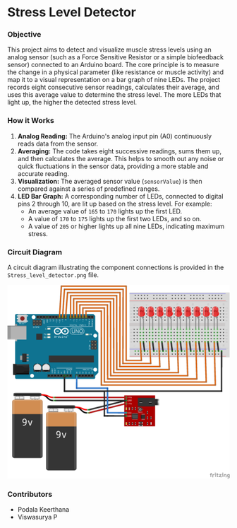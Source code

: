 # Stress Level Detector

### Objective

This project aims to detect and visualize muscle stress levels using an analog sensor (such as a Force Sensitive Resistor or a simple biofeedback sensor) connected to an Arduino board. The core principle is to measure the change in a physical parameter (like resistance or muscle activity) and map it to a visual representation on a bar graph of nine LEDs. The project records eight consecutive sensor readings, calculates their average, and uses this average value to determine the stress level. The more LEDs that light up, the higher the detected stress level.

### How it Works

1.  **Analog Reading:** The Arduino's analog input pin (A0) continuously reads data from the sensor.
2.  **Averaging:** The code takes eight successive readings, sums them up, and then calculates the average. This helps to smooth out any noise or quick fluctuations in the sensor data, providing a more stable and accurate reading.
3.  **Visualization:** The averaged sensor value (`sensorValue`) is then compared against a series of predefined ranges.
4.  **LED Bar Graph:** A corresponding number of LEDs, connected to digital pins 2 through 10, are lit up based on the stress level. For example:
    * An average value of `165` to `170` lights up the first LED.
    * A value of `170` to `175` lights up the first two LEDs, and so on.
    * A value of `205` or higher lights up all nine LEDs, indicating maximum stress.

### Circuit Diagram

A circuit diagram illustrating the component connections is provided in the `Stress_level_detector.png` file.

![Circuit diagram for the stress level detector](Stress_level_detector.png)

### Contributors

* Podala Keerthana
* Viswasurya P
